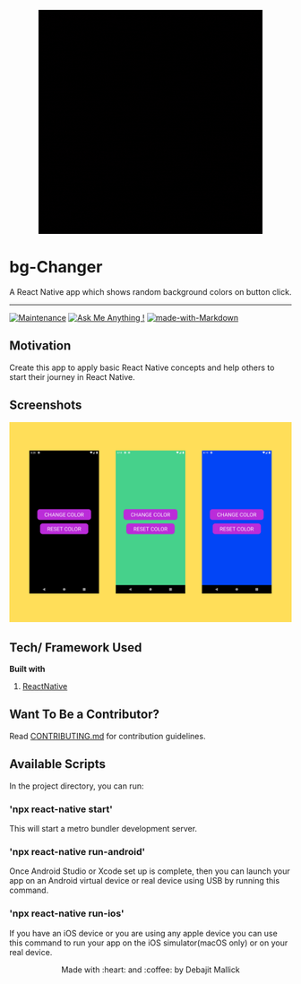 <p align="center">
  <img style="border-width: 0" width="400" height="400" src="./assets/logo.gif" alt="Todo App logo">
</p>

# bg-Changer

A React Native app which shows random background colors on button click.

---

[![Maintenance](https://img.shields.io/badge/Maintained%3F-yes-green.svg)](https://github.com/debajit13/bg-Changer/graphs/commit-activity) [![Ask Me Anything !](https://img.shields.io/badge/Ask%20me-anything-1abc9c.svg)](https://github.com/debajit13/bg-Changer/discussions/1) [![made-with-Markdown](https://img.shields.io/badge/Made%20with-Markdown-1f425f.svg)](http://commonmark.org)

## Motivation

Create this app to apply basic React Native concepts and help others to start their journey in React Native.

## Screenshots

<img src="assets/screenshot.png">

## Tech/ Framework Used

**Built with**

1. [ReactNative](https://reactnative.dev/)

## Want To Be a Contributor?

Read [CONTRIBUTING.md](./CONTRIBUTING.md) for contribution guidelines.

## Available Scripts

In the project directory, you can run:

### 'npx react-native start'

This will start a metro bundler development server.

### 'npx react-native run-android'

Once Android Studio or Xcode set up is complete, then you can launch your app on an Android virtual device or real device using USB by running this command.

### 'npx react-native run-ios'

If you have an iOS device or you are using any apple device you can use this command to run your app on the iOS simulator(macOS only) or on your real device.

<p align="center">Made with :heart: and :coffee: by Debajit Mallick</p>
